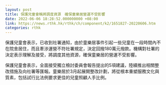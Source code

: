 ```yaml
---
layout: post
title: 保護兒童會稱將調度資源　確保童樂居營運不受影響
date: 2022-06-06 18:28:52.000000000 +08:00
link: https://news.rthk.hk/rthk/ch/component/k2/1651827-20220606.htm
categories: rthk
---
```


保護兒童會表示，已收到社署通知，由於童樂居事件引起一些兒童在一段時間內不在院舍居住，而且牽涉運營不符社署規定，決定回撥180萬元撥款。機構對社署的決定表示理解及接受，將調度其他資源，確保童樂居的營運不受影響。

保護兒童會表示，全面接受獨立檢討委員會報告提出的5項建議，陸續推出相關整改措施及向社署等匯報。童樂居於3月起展開整改計劃，將從根本重塑服務文化與質素，包括試行比法例要求更佳的兒童照顧人手比例。
